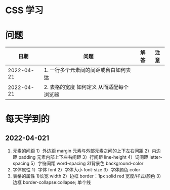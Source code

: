 CSS 学习
=================



问题
=================

|日期|问题|解答|注意|
|----|----|----|----|
|2022-04-21 |1. 一行多个元素间的间距或留白如何表达 | ||
|2022-04-21 |2. 表格的宽度 如何定义 从而适配每个浏览器 |||







每天学到的
 =================
 

 2022-04-021 
-----------------
 1. 元素的间距
    1）外边距 margin   元素与外部元素之间的上下左右间距
    2）内边距 padding  元素内部上下左右间距
    3）行间距 line-height
    4）词间距 letter-spacing
    5）字符间距 word-spacing
    3)背景色 background-color
 2. 字体属性
    1）字体 font
    2）字体大小 font-size
    3）字体颜色 color
 3. 表格的属性
    1)长宽 width
    2）边框 border：1px solid red  宽度/样式/颜色
    3）边框 border-collapse:collapse; 单个线
 



 

	

	

